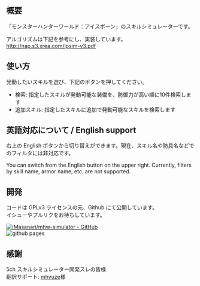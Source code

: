 ## 概要

「モンスターハンターワールド：アイスボーン」のスキルシミュレーターです。  

アルゴリズムは下記を参考にし、実装しています。  
http://nap.s3.xrea.com/lpsim-v3.pdf


## 使い方

発動したいスキルを選び、下記のボタンを押してください。

- 検索: 指定したスキルが発動可能な装備を、防御力が高い順に10件検索します
- 追加スキル: 指定したスキルに追加で発動可能なスキルを検索します


## 英語対応について / English support

右上の English ボタンから切り替えができます。現在、スキル名や防具名などでのフィルタには非対応です。

You can switch from the English button on the upper right. Currently, filters by skill name, armor name, etc. are not supported.

## 開発

コードは GPLv3 ライセンスの元、Github にて公開しています。  
イシューやプルリクをお待ちしています。

[![iMasanari/mhw-simulator - GitHub](https://gh-card.dev/repos/iMasanari/mhw-simulator.svg)](https://github.com/iMasanari/mhw-simulator)  
![github pages](https://github.com/iMasanari/mhw-simulator/workflows/github%20pages/badge.svg)

## 感謝

5ch スキルシミュレーター開発スレの皆様  
翻訳サポート: [mhvuze](https://github.com/mhvuze)様  
